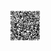 <a href="https://mybinder.org/v2/gh/patrickhaddadteaching/codepin2/main?urlpath=voila%2Frender%2Fcodepin2_binder.ipynb"><img src="qr-code-pin2.png" style="width:50px;height:50px;"></a>
